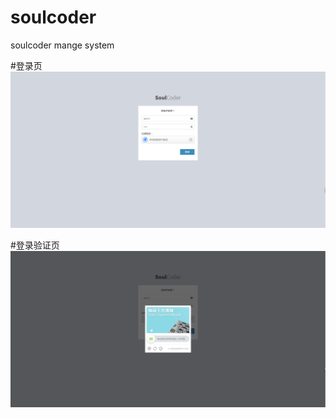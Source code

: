 # soulcoder
soulcoder mange system

#登录页
![登录页](https://github.com/taomylife521/soulcoder/blob/master/images/login.png)

#登录验证页
![登录验证页](https://github.com/taomylife521/soulcoder/blob/master/images/loginvaidate.png)

````
